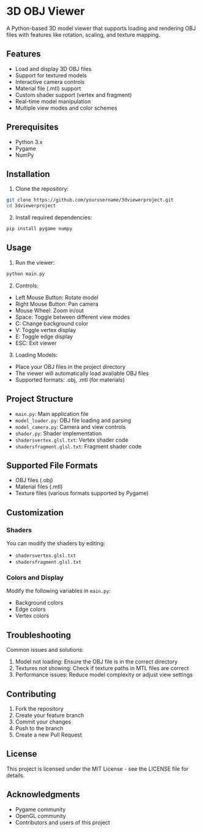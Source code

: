 # 3D OBJ Viewer

A Python-based 3D model viewer that supports loading and rendering OBJ files with features like rotation, scaling, and texture mapping.

## Features

- Load and display 3D OBJ files
- Support for textured models
- Interactive camera controls
- Material file (.mtl) support
- Custom shader support (vertex and fragment)
- Real-time model manipulation
- Multiple view modes and color schemes

## Prerequisites

- Python 3.x
- Pygame
- NumPy

## Installation

1. Clone the repository:
```bash
git clone https://github.com/yourusername/3dviewerproject.git
cd 3dviewerproject
```

2. Install required dependencies:
```bash
pip install pygame numpy
```

## Usage

1. Run the viewer:
```bash
python main.py
```

2. Controls:
- Left Mouse Button: Rotate model
- Right Mouse Button: Pan camera
- Mouse Wheel: Zoom in/out
- Space: Toggle between different view modes
- C: Change background color
- V: Toggle vertex display
- E: Toggle edge display
- ESC: Exit viewer

3. Loading Models:
- Place your OBJ files in the project directory
- The viewer will automatically load available OBJ files
- Supported formats: .obj, .mtl (for materials)

## Project Structure

- `main.py`: Main application file
- `model_loader.py`: OBJ file loading and parsing
- `model_camera.py`: Camera and view controls
- `shader.py`: Shader implementation
- `shadersvertex.glsl.txt`: Vertex shader code
- `shadersfragment.glsl.txt`: Fragment shader code

## Supported File Formats

- OBJ files (.obj)
- Material files (.mtl)
- Texture files (various formats supported by Pygame)

## Customization

### Shaders
You can modify the shaders by editing:
- `shadersvertex.glsl.txt`
- `shadersfragment.glsl.txt`

### Colors and Display
Modify the following variables in `main.py`:
- Background colors
- Edge colors
- Vertex colors

## Troubleshooting

Common issues and solutions:
1. Model not loading: Ensure the OBJ file is in the correct directory
2. Textures not showing: Check if texture paths in MTL files are correct
3. Performance issues: Reduce model complexity or adjust view settings

## Contributing

1. Fork the repository
2. Create your feature branch
3. Commit your changes
4. Push to the branch
5. Create a new Pull Request

## License

This project is licensed under the MIT License - see the LICENSE file for details.

## Acknowledgments

- Pygame community
- OpenGL community
- Contributors and users of this project
